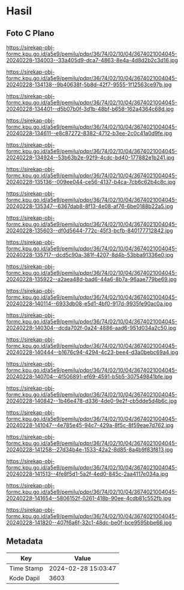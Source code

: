 # Hasil

## Foto C Plano

https://sirekap-obj-formc.kpu.go.id/a5e9/pemilu/pdpr/36/74/02/10/04/3674021004045-20240228-134003--33a405d9-dca7-4863-8e4a-4d8d2b2c3d16.jpg

https://sirekap-obj-formc.kpu.go.id/a5e9/pemilu/pdpr/36/74/02/10/04/3674021004045-20240228-134138--9b40638f-5b8d-42f7-9555-1f12563ce97b.jpg

https://sirekap-obj-formc.kpu.go.id/a5e9/pemilu/pdpr/36/74/02/10/04/3674021004045-20240228-134401--d5b07b0f-3d1b-48bf-b658-162a4364c68d.jpg

https://sirekap-obj-formc.kpu.go.id/a5e9/pemilu/pdpr/36/74/02/10/04/3674021004045-20240228-134611--e8c87272-8382-4712-b3ee-2c0c41a0d9fe.jpg

https://sirekap-obj-formc.kpu.go.id/a5e9/pemilu/pdpr/36/74/02/10/04/3674021004045-20240228-134924--53b63b2e-92f9-4cdc-bd40-177882e1b241.jpg

https://sirekap-obj-formc.kpu.go.id/a5e9/pemilu/pdpr/36/74/02/10/04/3674021004045-20240228-135136--009ee044-ce56-4137-b4ca-7cb6c62b4c8c.jpg

https://sirekap-obj-formc.kpu.go.id/a5e9/pemilu/pdpr/36/74/02/10/04/3674021004045-20240228-135347--6367dab8-8f13-4e08-af76-6be0188b22a5.jpg

https://sirekap-obj-formc.kpu.go.id/a5e9/pemilu/pdpr/36/74/02/10/04/3674021004045-20240228-135603--df0d5644-772c-45f3-bcfb-840177712842.jpg

https://sirekap-obj-formc.kpu.go.id/a5e9/pemilu/pdpr/36/74/02/10/04/3674021004045-20240228-135717--dcd5c90a-381f-4207-8d4b-53bba91336e0.jpg

https://sirekap-obj-formc.kpu.go.id/a5e9/pemilu/pdpr/36/74/02/10/04/3674021004045-20240228-135922--a2aea48d-bad6-44a6-8b7a-96aae779be69.jpg

https://sirekap-obj-formc.kpu.go.id/a5e9/pemilu/pdpr/36/74/02/10/04/3674021004045-20240228-140114--6933db08-e5d1-4bf0-917d-9935fe90ac0a.jpg

https://sirekap-obj-formc.kpu.go.id/a5e9/pemilu/pdpr/36/74/02/10/04/3674021004045-20240228-140304--dcda702f-0a24-4886-aad6-951d034a2c50.jpg

https://sirekap-obj-formc.kpu.go.id/a5e9/pemilu/pdpr/36/74/02/10/04/3674021004045-20240228-140444--b1676c94-4294-4c23-bee4-d3a0bebc69a4.jpg

https://sirekap-obj-formc.kpu.go.id/a5e9/pemilu/pdpr/36/74/02/10/04/3674021004045-20240228-140704--4f506891-ef69-4591-b5b5-307549841bfe.jpg

https://sirekap-obj-formc.kpu.go.id/a5e9/pemilu/pdpr/36/74/02/10/04/3674021004045-20240228-140842--1b46e478-d336-4de0-9e2f-cb5dde5d4b6c.jpg

https://sirekap-obj-formc.kpu.go.id/a5e9/pemilu/pdpr/36/74/02/10/04/3674021004045-20240228-141047--4e785e45-94c7-429a-8f5c-8f59eae7d762.jpg

https://sirekap-obj-formc.kpu.go.id/a5e9/pemilu/pdpr/36/74/02/10/04/3674021004045-20240228-141258--27d34b4e-1533-42a2-8d85-8a4b9f83f813.jpg

https://sirekap-obj-formc.kpu.go.id/a5e9/pemilu/pdpr/36/74/02/10/04/3674021004045-20240228-141513--4fe8f5d1-5a2f-4ed0-845c-2aa4117e034a.jpg

https://sirekap-obj-formc.kpu.go.id/a5e9/pemilu/pdpr/36/74/02/10/04/3674021004045-20240228-141654--5806152f-0261-418b-90ee-4cdb81c552fb.jpg

https://sirekap-obj-formc.kpu.go.id/a5e9/pemilu/pdpr/36/74/02/10/04/3674021004045-20240228-141820--407f6a6f-32c1-48dc-be0f-bce9595bbe66.jpg


## Metadata

| Key        | Value               |
| ---------- | ------------------- |
| Time Stamp | 2024-02-28 15:03:47 |
| Kode Dapil | 3603                |



